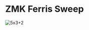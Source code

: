# ZMK Ferris Sweep

![5x3+2](https://github.com/user-attachments/assets/8dad6ba7-832d-4a74-a4bc-98796d8018c9)
